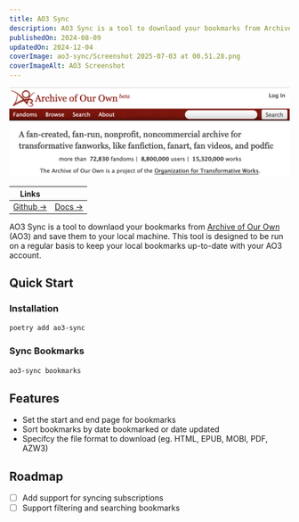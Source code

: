 ```yaml
---
title: AO3 Sync
description: AO3 Sync is a tool to downlaod your bookmarks from Archive of Our Own (AO3) and save them to your local machine.
publishedOn: 2024-08-09
updatedOn: 2024-12-04
coverImage: ao3-sync/Screenshot 2025-07-03 at 00.51.28.png
coverImageAlt: AO3 Screenshot
---
```


![AO3 Screenshot](<ao3-sync/Screenshot 2025-07-03 at 00.51.28.png>)

| Links | |
| ------ | ------- |
| [Github →](https://github.com/thalida/ao3-sync) | [Docs →](https://thalida.github.io/ao3-sync/) |

AO3 Sync is a tool to downlaod your bookmarks from [Archive of Our Own](https://archiveofourown.org) (AO3)
and save them to your local machine. This tool is designed to be run on a regular basis to
keep your local bookmarks up-to-date with your AO3 account.

## Quick Start

### Installation

```bash
poetry add ao3-sync
```

### Sync Bookmarks

```bash
ao3-sync bookmarks
```

## Features

- Set the start and end page for bookmarks
- Sort bookmarks by date bookmarked or date updated
- Specifcy the file format to download (eg. HTML, EPUB, MOBI, PDF, AZW3)

## Roadmap

- [ ] Add support for syncing subscriptions
- [ ] Support filtering and searching bookmarks
